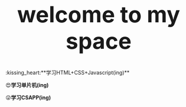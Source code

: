 <div align="center">
    <h1 style="font-size: 60px;">welcome to my space</h1>
</div>
:kissing_heart:**学习HTML+CSS+Javascript(ing)** <br>

:heart_eyes:**学习单片机(ing)** ​<br>

:stuck_out_tongue_winking_eye:**学习CSAPP(ing)**
